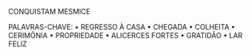 CONQUISTAM
MESMICE

PALAVRAS-CHAVE:
• REGRESSO À CASA
• CHEGADA
• COLHEITA
• CERIMÔNIA
• PROPRIEDADE
• ALICERCES FORTES
• GRATIDÃO
• LAR FELIZ